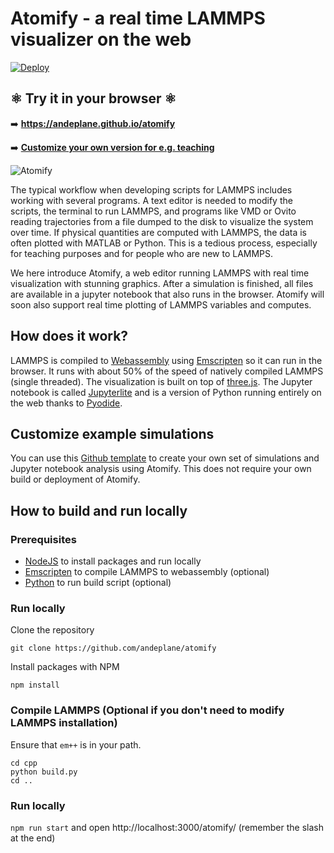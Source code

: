 # Atomify - a real time LAMMPS visualizer on the web
[![Deploy](https://github.com/andeplane/atomify/actions/workflows/deploy.yaml/badge.svg?branch=main)](https://github.com/andeplane/atomify/actions/workflows/deploy.yaml)

## ⚛️ Try it in your browser ⚛️

➡️ **https://andeplane.github.io/atomify**

➡️ **[Customize your own version for e.g. teaching](https://github.com/andeplane/atomify-examples-template)**

![Atomify](atomify.gif)

The typical workflow when developing scripts for LAMMPS includes working with several programs. A text editor is needed to modify the scripts, the terminal to run LAMMPS, and programs like VMD or Ovito reading trajectories from a file dumped to the disk to visualize the system over time. If physical quantities are computed with LAMMPS, the data is often plotted with MATLAB or Python. This is a tedious process, especially for teaching purposes and for people who are new to LAMMPS. 

We here introduce Atomify, a web editor running LAMMPS with real time visualization with stunning graphics. After a simulation is finished, all files are available in a jupyter notebook that also runs in the browser. Atomify will soon also support real time plotting of LAMMPS variables and computes.

## How does it work?
LAMMPS is compiled to [Webassembly](https://webassembly.org/) using [Emscripten](https://emscripten.org/) so it can run in the browser. It runs with about 50% of the speed of natively compiled LAMMPS (single threaded). The visualization is built on top of [three.js](https://threejs.org/). The Jupyter notebook is called [Jupyterlite](https://jupyterlite.readthedocs.io/) and is a version of Python running entirely on the web thanks to [Pyodide](https://pyodide.org/en/stable/).

## Customize example simulations
You can use this [Github template](https://github.com/andeplane/atomify-examples-template) to create your own set of simulations and Jupyter notebook analysis using Atomify. This does not require your own build or deployment of Atomify.

## How to build and run locally
### Prerequisites
 - [NodeJS](https://nodejs.org/en/) to install packages and run locally
 - [Emscripten](https://emscripten.org/) to compile LAMMPS to webassembly (optional)
 - [Python](https://www.python.org/) to run build script (optional)

### Run locally
Clone the repository

`git clone https://github.com/andeplane/atomify`

Install packages with NPM

`npm install`

### Compile LAMMPS (Optional if you don't need to modify LAMMPS installation)
Ensure that `em++` is in your path.
```
cd cpp
python build.py
cd ..
```
### Run locally

`npm run start`
and open http://localhost:3000/atomify/ (remember the slash at the end)